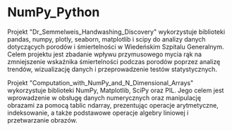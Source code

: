 # NumPy_Python


Projekt "Dr_Semmelweis_Handwashing_Discovery" wykorzystuje biblioteki pandas, numpy, plotly, seaborn, matplotlib i scipy do analizy danych dotyczących porodów i śmiertelności w Wiedeńskim Szpitalu Generalnym. Celem projektu jest zbadanie wpływu przymusowego mycia rąk na zmniejszenie wskaźnika śmiertelności podczas porodów poprzez analizę trendów, wizualizację danych i przeprowadzenie testów statystycznych.


Projekt "Computation_with_NumPy_and_N_Dimensional_Arrays" wykorzystuje biblioteki NumPy, Matplotlib, SciPy oraz PIL. Jego celem jest wprowadzenie w obsługę danych numerycznych oraz manipulację obrazami za pomocą tablic ndarray, prezentując operacje arytmetyczne, indeksowanie, a także podstawowe operacje algebry liniowej i przetwarzanie obrazów.
